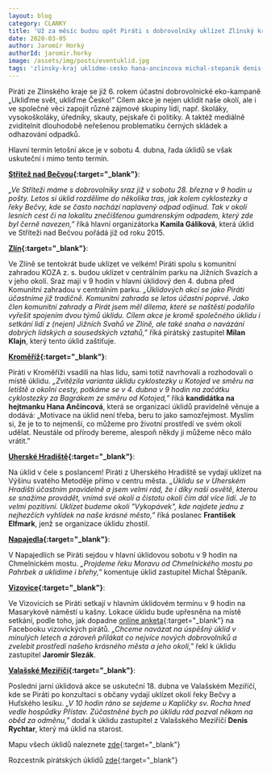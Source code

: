 ```yaml
---
layout: blog
category: CLANKY
title: 'Už za měsíc budou opět Piráti s dobrovolníky uklízet Zlínský kraj, přidejte se!'
date: 2020-03-05
author: Jaromír Horký
authorId: jaromir.horky
image: /assets/img/posts/eventuklid.jpg
tags: 'zlinsky-kraj uklidme-cesko hana-ancincova michal-stepanik denis-rychtar jaromir-slezak kamila-galikova frantisek-elfmark milan-klajn'
---
```

Piráti ze Zlínského kraje se již 6. rokem účastní dobrovolnické eko-kampaně „Ukliďme svět, ukliďme Česko!“ Cílem akce je nejen uklidit naše okolí, ale i ve společné věci zapojit různé zájmové skupiny lidí, např. školáky, vysokoškoláky, úředníky, skauty, pejskaře či politiky. A taktéž mediálně zviditelnit dlouhodobě neřešenou problematiku černých skládek a odhazování odpadků.
 
Hlavní termín letošní akce je v sobotu 4. dubna, řada úklidů se však uskuteční i mimo tento termín.
 
**[Střítež nad Bečvou](https://www.facebook.com/events/131071381521967/){:target="_blank"}**:

*„Ve Stříteži máme s dobrovolníky sraz již v sobotu 28. března v 9 hodin u pošty. Letos si úklid rozdělíme do několika tras, jak kolem cyklostezky a řeky Bečvy, kde se často nachází naplavený odpad odjinud. Tak v okolí lesních cest či na lokalitu znečišťenou gumárenským odpadem, který zde byl černě navezen,”* říká hlavní organizátorka **Kamila Gáliková**, která úklid ve Stříteži nad Bečvou pořádá již od roku 2015. 
 
**[Zlín](https://www.facebook.com/events/128043768550102/){:target="_blank"}**:

Ve Zlíně se tentokrát bude uklízet ve velkém! Piráti spolu s komunitní zahradou KOZA z. s. budou uklízet v centrálním parku na Jižních Svazích a v jeho okolí. Sraz mají v 9 hodin v hlavní úklidový den 4. dubna před Komunitní zahradou v centrálním parku. *„Úklidových akcí se jako Piráti účastníme již tradičně. Komunitní zahrada se letos účastní poprvé. Jako člen komunitní zahrady a Pirát jsem měl dilema, které se naštěstí podařilo vyřešit spojením dvou týmů úklidu. Cílem akce je kromě společného úklidu i setkání lidí z (nejen) Jižních Svahů ve Zlíně, ale také snaha o navázání dobrých lidských a sousedských vztahů,”* říká pirátský zastupitel **Milan Klajn**, který tento úklid zaštiťuje.

**[Kroměříž](https://www.facebook.com/events/544968026119416/){:target="_blank"}**:

Piráti v Kroměříži vsadili na hlas lidu, sami totiž navrhovali a rozhodovali o místě úklidu. *„Zvítězila varianta úklidu cyklostezky u Kotojed ve směru na letiště a okolní cesty, potkáme se v 4. dubna v 9 hodin na začátku cyklostezky za Bagrákem ze směru od Kotojed,”* říká **kandidátka na hejtmanku Hana Ančincová**, která se organizaci úklidů pravidelně věnuje a dodává: „Motivace na úklid není třeba, beru to jako samozřejmost. Myslím si, že je to to nejmenší, co můžeme pro životní prostředí ve svém okolí udělat. Neustále od přírody bereme, alespoň někdy ji můžeme něco málo vrátit.”

**[Uherské Hradiště](https://www.facebook.com/events/205870430495245/){:target="_blank"}**:

Na úklid v čele s poslancem! Piráti z Uherského Hradiště se vydají uklízet na Výšinu svatého Metoděje přímo v centru města. *„Úklidu se v Uherském Hradišti účastním pravidelně a jsem velmi rád, že i díky naší osvětě, kterou se snažíme provádět, vnímá své okolí a čistotu okolí čím dál více lidí. Je to velmi pozitivní. Uklízet budeme okolí "Vykopávek", kde najdete jednu z nejhezčích vyhlídek na naše krásné město,”* říká poslanec **František Elfmark**, jenž se organizace úklidu zhostil. 

**[Napajedla](https://www.facebook.com/events/241845786841164/){:target="_blank"}**:

V Napajedlích se Piráti sejdou v hlavní úklidovou sobotu v 9 hodin na Chmelnickém mostu. *„Projdeme řeku Moravu od Chmelnického mostu po Pahrbek a uklidíme i břehy,”* komentuje úklid zastupitel Michal Štěpaník.

**[Vizovice](https://www.facebook.com/events/208518277186011/){:target="_blank"}**:

Ve Vizovicích se Piráti setkají v hlavním úklidovém termínu v 9 hodin na Masarykově náměstí u kašny. Lokace úklidu bude upřesněna na místě setkání, podle toho, jak dopadne [online anketa](https://www.facebook.com/events/208518277186011/permalink/208518680519304/){:target="_blank"} na Facebooku vizovických pirátů. *„Chceme navázat na úspěšný úklid v minulých letech a zároveň přilákat co nejvíce nových dobrovolníků a zvelebit prostředí našeho krásného města a jeho okolí,”* řekl k úklidu zastupitel **Jaromír Slezák**.
 
**[Valašské Meziříčí](https://www.facebook.com/events/2936722903015388/){:target="_blank"}**:

Poslední jarní úklidová akce se uskuteční 18. dubna ve Valašském Meziříčí, kde se Piráti po konzultaci s občany vydají uklízet okolí řeky Bečvy a Huťského lesíku. *„V 10 hodin ráno se sejdeme u Kapličky sv. Rocha hned vedle hospůdky Přístav. Zúčastněné bych po úklidu rád pozval někam na oběd za odměnu,”* dodal k úklidu zastupitel z Valašského Meziříčí **Denis Rychtar**, který má úklid na starost.

Mapu všech úklidů naleznete [zde](https://www.uklidmecesko.cz/map/){:target="_blank"}

Rozcestník pirátských úklidů [zde](https://www.facebook.com/events/3174972639394983/){:target="_blank"}

